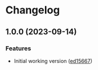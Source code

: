 # Changelog

## 1.0.0 (2023-09-14)


### Features

* Initial working version ([ed15667](https://github.com/digyx/asdf-fennel/commit/ed1566794798061e7c344bda9acc18f604c33661))
